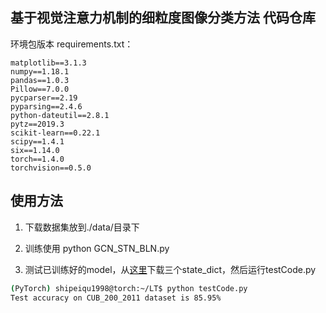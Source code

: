 ## 基于视觉注意力机制的细粒度图像分类方法 代码仓库
环境包版本 requirements.txt：
```
matplotlib==3.1.3
numpy==1.18.1
pandas==1.0.3
Pillow==7.0.0
pycparser==2.19
pyparsing==2.4.6
python-dateutil==2.8.1
pytz==2019.3
scikit-learn==0.22.1
scipy==1.4.1
six==1.14.0
torch==1.4.0
torchvision==0.5.0
```

## 使用方法
1. 下载数据集放到./data/目录下

2. 训练使用 python GCN_STN_BLN.py

3. 测试已训练好的model，从[这里]()下载三个state_dict，然后运行testCode.py
```bash
(PyTorch) shipeiqu1998@torch:~/LT$ python testCode.py 
Test accuracy on CUB_200_2011 dataset is 85.95%
```
